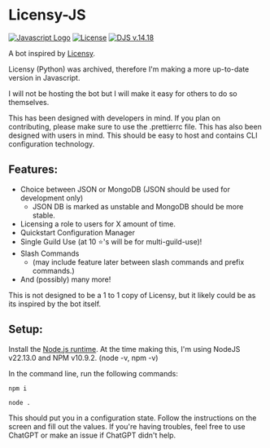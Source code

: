 # Licensy-JS

[![Javascript Logo](https://img.shields.io/badge/Javascript-red?logo=javascript)](#) [![License](https://img.shields.io/badge/license-mit-red)](#)
[![DJS v.14.18](https://img.shields.io/badge/discordjs-14.18.0-blue)](#)

A bot inspired by [Licensy](https://github.com/albertopoljak/Licensy/blob/master/README.md).

Licensy (Python) was archived, therefore I'm making a more up-to-date version in Javascript.

I will not be hosting the bot but I will make it easy for others to do so themselves.

This has been designed with developers in mind. If you plan on contributing, please make sure to use the .prettierrc file.
This has also been designed with users in mind. This should be easy to host and contains CLI configuration technology.

## Features:

- Choice between JSON or MongoDB (JSON should be used for development only)
  - JSON DB is marked as unstable and MongoDB should be more stable.
- Licensing a role to users for X amount of time.
- Quickstart Configuration Manager
- Single Guild Use (at 10 ⭐'s will be for multi-guild-use)!
- Slash Commands
  - (may include feature later between slash commands and prefix commands.)
- And (possibly) many more!

This is not designed to be a 1 to 1 copy of Licensy, but it likely could be as its inspired by the bot itself.

## Setup:

Install the [Node.js runtime](https://nodejs.org/en). At the time making this, I'm using NodeJS v22.13.0 and NPM v10.9.2. (node -v, npm -v)

In the command line, run the following commands:

`npm i`

`node .`

This should put you in a configuration state. Follow the instructions on the screen and fill out the values. If you're having troubles, feel free to
use ChatGPT or make an issue if ChatGPT didn't help.
